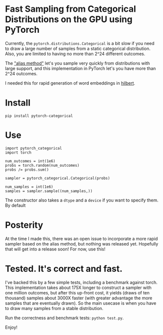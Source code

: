 # Fast Sampling from Categorical Distributions on the GPU using PyTorch

Currently, the `pytorch.distributions.Categorical` is a bit slow if you
need to draw a large number of samples from a static categorical distribution.
Also, you are limited to having no more than 2^24 different outcomes.

The 
["alias method"](http://cgi.cs.mcgill.ca/~enewel3/posts/alias-method/index.html)
let's you sample very quickly from distributions with large support, and this
implementation in PyTorch let's you have more than 2^24 outcomes.

I needed this for rapid generation of word embeddings in
[hilbert](https://github.com/enewe101/hilbert).

# Install

``pip install pytorch-categorical``

# Use

    import pytorch_categorical
	import torch

	num_outcomes = int(1e6)
    probs = torch.random(num_outcomes)
	probs /= probs.sum()

	sampler = pytorch_categorical.Categorical(probs)

	num_samples = int(1e6)
	samples = sampler.sample((num_samples,))

The constructor also takes a `dtype` and a `device` if you want to specify 
them.  By default

# Posterity
At the time I made this, there was an open issue to incorporate a more rapid
sampler based on the alias method, but nothing was released yet.  Hopefully
that will get into a release soon!  For now, use this!

# Tested.  It's correct and fast.
I've backed this by a few simple tests, including a benchmark against torch.
This implementation takes about 175X longer to construct a sampler with one
million outcomes, but after this up-front cost, it yields (draws of ten
thousand) samples about 3000X faster (with greater advantage the more samples
that are eventually drawn).  So the main usecase is when you have to draw many
samples from a stable distribution.

Run the correctness and benchmark tests: ``python test.py``.

Enjoy!

